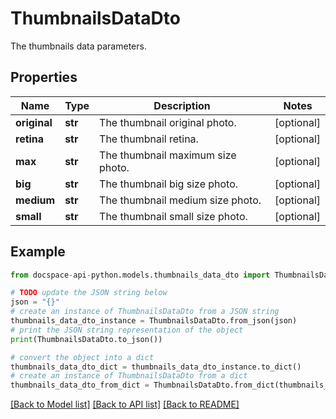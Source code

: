 # ThumbnailsDataDto
The thumbnails data parameters.

## Properties

Name | Type | Description | Notes
------------ | ------------- | ------------- | -------------
**original** | **str** | The thumbnail original photo. | [optional] 
**retina** | **str** | The thumbnail retina. | [optional] 
**max** | **str** | The thumbnail maximum size photo. | [optional] 
**big** | **str** | The thumbnail big size photo. | [optional] 
**medium** | **str** | The thumbnail medium size photo. | [optional] 
**small** | **str** | The thumbnail small size photo. | [optional] 

## Example

```python
from docspace-api-python.models.thumbnails_data_dto import ThumbnailsDataDto

# TODO update the JSON string below
json = "{}"
# create an instance of ThumbnailsDataDto from a JSON string
thumbnails_data_dto_instance = ThumbnailsDataDto.from_json(json)
# print the JSON string representation of the object
print(ThumbnailsDataDto.to_json())

# convert the object into a dict
thumbnails_data_dto_dict = thumbnails_data_dto_instance.to_dict()
# create an instance of ThumbnailsDataDto from a dict
thumbnails_data_dto_from_dict = ThumbnailsDataDto.from_dict(thumbnails_data_dto_dict)
```
[[Back to Model list]](../README.md#documentation-for-models) [[Back to API list]](../README.md#documentation-for-api-endpoints) [[Back to README]](../README.md)


